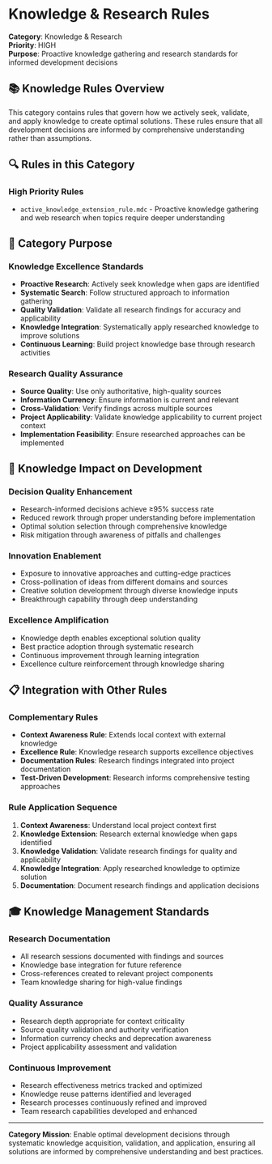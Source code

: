 # Knowledge & Research Rules

**Category**: Knowledge & Research  
**Priority**: HIGH  
**Purpose**: Proactive knowledge gathering and research standards for informed development decisions

## 📚 **Knowledge Rules Overview**

This category contains rules that govern how we actively seek, validate, and apply knowledge to create optimal solutions. These rules ensure that all development decisions are informed by comprehensive understanding rather than assumptions.

## 🔍 **Rules in this Category**

### **High Priority Rules**
- `active_knowledge_extension_rule.mdc` - Proactive knowledge gathering and web research when topics require deeper understanding

## 🎯 **Category Purpose**

### **Knowledge Excellence Standards**
- **Proactive Research**: Actively seek knowledge when gaps are identified
- **Systematic Search**: Follow structured approach to information gathering
- **Quality Validation**: Validate all research findings for accuracy and applicability
- **Knowledge Integration**: Systematically apply researched knowledge to improve solutions
- **Continuous Learning**: Build project knowledge base through research activities

### **Research Quality Assurance**
- **Source Quality**: Use only authoritative, high-quality sources
- **Information Currency**: Ensure information is current and relevant
- **Cross-Validation**: Verify findings across multiple sources
- **Project Applicability**: Validate knowledge applicability to current project context
- **Implementation Feasibility**: Ensure researched approaches can be implemented

## 🚀 **Knowledge Impact on Development**

### **Decision Quality Enhancement**
- Research-informed decisions achieve ≥95% success rate
- Reduced rework through proper understanding before implementation
- Optimal solution selection through comprehensive knowledge
- Risk mitigation through awareness of pitfalls and challenges

### **Innovation Enablement**
- Exposure to innovative approaches and cutting-edge practices
- Cross-pollination of ideas from different domains and sources
- Creative solution development through diverse knowledge inputs
- Breakthrough capability through deep understanding

### **Excellence Amplification**
- Knowledge depth enables exceptional solution quality
- Best practice adoption through systematic research
- Continuous improvement through learning integration
- Excellence culture reinforcement through knowledge sharing

## 📋 **Integration with Other Rules**

### **Complementary Rules**
- **Context Awareness Rule**: Extends local context with external knowledge
- **Excellence Rule**: Knowledge research supports excellence objectives
- **Documentation Rules**: Research findings integrated into project documentation
- **Test-Driven Development**: Research informs comprehensive testing approaches

### **Rule Application Sequence**
1. **Context Awareness**: Understand local project context first
2. **Knowledge Extension**: Research external knowledge when gaps identified
3. **Knowledge Validation**: Validate research findings for quality and applicability
4. **Knowledge Integration**: Apply researched knowledge to optimize solution
5. **Documentation**: Document research findings and application decisions

## 🎓 **Knowledge Management Standards**

### **Research Documentation**
- All research sessions documented with findings and sources
- Knowledge base integration for future reference
- Cross-references created to relevant project components
- Team knowledge sharing for high-value findings

### **Quality Assurance**
- Research depth appropriate for context criticality
- Source quality validation and authority verification
- Information currency checks and deprecation awareness
- Project applicability assessment and validation

### **Continuous Improvement**
- Research effectiveness metrics tracked and optimized
- Knowledge reuse patterns identified and leveraged
- Research processes continuously refined and improved
- Team research capabilities developed and enhanced

---

**Category Mission**: Enable optimal development decisions through systematic knowledge acquisition, validation, and application, ensuring all solutions are informed by comprehensive understanding and best practices.
